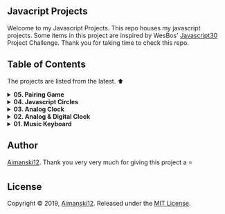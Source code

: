 ## Javacript Projects

Welcome to my Javascript Projects. This repo houses my javascript projects. Some items in this project are inspired by WesBos' [Javascript30](https://javascript30.com/) Project Challenge. Thank you for taking time to check this repo.

## Table of Contents

The projects are listed from the latest. :arrow_up:

<details>
<summary><strong>05. Pairing Game</strong></summary>

### Overview :sunglasses:

This is an application that generates multiple random circles in the browser. It is using javascript canvass to create 2d circles and increase its size as in a fraction of time. 

[View it live from your browser](https://aimanski-js04-circles.herokuapp.com/) <br>
[Watch Short Video Clip](https://www.youtube.com/watch?v=03MPwtkB0fY) <br>
[View project source code](https://github.com/Aimanski12/Javascript_Projects/tree/proj04)


<div float="left">
  <a href="https://www.youtube.com/watch?v=03MPwtkB0fY">
    <img src="https://user-images.githubusercontent.com/32781697/59149326-bccd7200-89d9-11e9-81ea-e8dfa153037b.gif" alt="screen shot">
  </a>
</div>


</details>



<details>
<summary><strong>04. Javascript Circles</strong></summary>

### Overview :sunglasses:

This is an application that generates multiple random circles in the browser. It is using javascript canvass to create 2d circles and increase its size as in a fraction of time. 

[View it live from your browser](https://aimanski-js04-circles.herokuapp.com/) <br>
[Watch Short Video Clip](https://www.youtube.com/watch?v=03MPwtkB0fY) <br>
[View project source code](https://github.com/Aimanski12/Javascript_Projects/tree/proj04)


<div float="left">
  <a href="https://www.youtube.com/watch?v=03MPwtkB0fY">
    <img src="https://user-images.githubusercontent.com/32781697/59149326-bccd7200-89d9-11e9-81ea-e8dfa153037b.gif" alt="screen shot">
  </a>
</div>


</details>

<details>
<summary><strong>03. Analog Clock</strong></summary>

### Overview :sunglasses:

This Analog Clock is built from [p5.js](https://p5js.org/) a JS client-side library for creating graphic and interactive experiences for the user. <br>
You can use this app if you need to run some clock on your desktop.

[View it live from your browser](https://aimanski-js03-clock.herokuapp.com/) <br>
[Watch Short Video Clip](https://www.youtube.com/watch?v=KEb3TGOjB5Y&feature=youtu.be) <br>
[View project source code](https://github.com/Aimanski12/Javascript_Projects/tree/proj03)


<div float="left">
  <a href="https://www.youtube.com/watch?v=KEb3TGOjB5Y&feature=youtu.be">
    <img src="https://user-images.githubusercontent.com/32781697/58377318-fff00580-7f42-11e9-803f-88fbffc9e4af.gif" alt="screen shot">
  </a>
</div>

</details>

<details>
<summary><strong>02. Analog & Digital Clock</strong></summary>

### Overview :sunglasses:

This is an app that outputs digital and analog clock on your browser. The analog clock is using javascript and css animations.

[View it live from your browser](https://aimanski-js02-clock.herokuapp.com/) <br>
[Watch Short Video Clip](https://www.youtube.com/watch?v=vOa3j6Z2vrw). <br>
[View project source code](https://github.com/Aimanski12/Javascript_Projects/tree/proj02).


<div float="left">
  <a href="https://www.youtube.com/watch?v=vOa3j6Z2vrw">
    <img src="https://user-images.githubusercontent.com/32781697/57983633-ecf8a500-7a19-11e9-9a20-28704f18e800.gif" alt="screen shot">
  </a>
</div>
</details>


<details>
<summary><strong>01. Music Keyboard</strong></summary>

### Overview :sunglasses:

This project is a simple musical keyboard that plays a sound whenever you press a key that corresponds to the sound. This application allows you to create simple music rythms on the fly. 

[View it live from your browser](https://aimanski-js01-musickeyboard.herokuapp.com/) <br>
[Watch Short Video Clip](https://www.youtube.com/watch?v=4dpbqbb1AWQ&feature=youtu.be). <br>
[View project source code](https://github.com/Aimanski12/Javascript_Projects).


<div float="left">
  <a href="https://www.youtube.com/watch?v=4dpbqbb1AWQ&feature=youtu.be">
    <img src="https://user-images.githubusercontent.com/32781697/57826349-87ca5880-7768-11e9-8d04-098de21edeb4.jpg" alt="screen shot">
  </a>
</div>
</details>

## Author

[Aimanski12](https://github.com/Aimanski12).
Thank you very very much for giving this project a :star:

## License 

Copyright © 2019, [Aimanski12](https://github.com/Aimanski12).
Released under the [MIT License](LICENSE).
